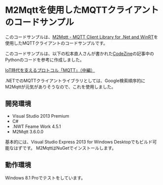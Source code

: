 # M2Mqttを使用したMQTTクライアントのコードサンプル

このコードサンプルは、[M2Mqtt - MQTT Client Library for .Net and WinRT](https://m2mqtt.codeplex.com/)を使用したMQTTクライアントのコードサンプルです。

このコードサンプルは、以下の松本直人さんが書かれた[CodeZine](http://codezine.jp/)の記事中のPythonのコードを参考に作成しました。

[IoT時代を支えるプロトコル「MQTT」（中編）](http://codezine.jp/article/detail/8019)

.NETでのMQTTクライアントライブラリとしては、Google検索順序的にM2Mqttが元気がありそうなので、これを使用しました。

## 開発環境

* Visual Studio 2013 Premium
* C#
* .NWT Feame Work 4.5.1
* M2Mqtt 3.6.0.0

基本的には、Visual Studio Express 2013 for Windows Desktopでもビルド可能なはずです。
M2MqttはNuGetでインストールします。

## 動作環境

Windows 8.1 Proでテストをしています。
